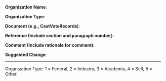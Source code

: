 **Organization Name**:

**Organization Type**:

**Document (e.g., CastVoteRecords)**:

**Reference (Include section and paragraph number)**:

**Comment (Include rationale for comment)**:

**Suggested Change**:

---

Organization Type: 1 = Federal, 2 = Industry, 3 = Academia, 4 = Self, 5 = Other
